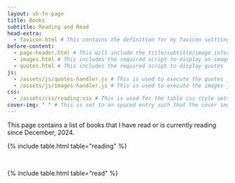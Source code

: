 ```yaml
---
layout: sb-fn-page
title: Books
subtitle: Reading and Read
head-extra:
  - favicon.html # This contains the definition for my favicon setttings
before-content:
  - page-header.html # This will include the title/subtitle/image information from page
  - images.html # This includes the required script to display an image
  - quotes.html # This includes the required script to display quotes
js:
  - /assets/js/quotes-handler.js # This is used to execute the quotes javascript command
  - /assets/js/images-handler.js # This is used to execute the images javascript command
css:
  - /assets/css/reading.css # This is used for the table css style settings
cover-img: " " # This is set to an spaced entry such that the cover img html code is generated for this page
---
```


<!--
https://www.bing.com/spotlight?spotlightid=DS_FootpathPicoDoAreeiro&adlt=strict&q=Pico%20do%20Areeiro,%20Madeira,%20Portugal&carindexpill=0&carindeximg=0&textorimgcar=img&isfullscreen=true&carscrlimgv2=0&form=SLVFUL&ssid=9e917e65-c588-a0b7-f336-52fc6b5b2052&trsid=NONE&chevclk=false # Beautiful background picture
-->

This page contains a list of books that I have read or is currently reading since December, 2024.

{% include table.html table="reading" %}

<br>

{% include table.html table="read" %}


